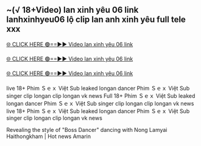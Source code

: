 <h2>~(√ 18+Video) lan xinh yêu 06 link lanhxinhyeu06 lộ clip lan anh xinh yêu full tele xxx</h2>

[🌐 CLICK HERE 🟢==►► Video lan xinh yêu 06 link ](https://videotoday07.blogspot.com/2025/02/videoo.html)

[🌐 CLICK HERE 🟢==►► Video lan xinh yêu 06 link ](https://videotoday07.blogspot.com/2025/02/videoo.html)

[🌐 CLICK HERE 🟢==►► Video lan xinh yêu 06 link ](https://videotoday07.blogspot.com/2025/02/videoo.html)

live 18+ Phim Ｓｅｘ Việt Sub leaked longan dancer Phim Ｓｅｘ Việt Sub singer clip longan clip longan vk news Full 18+ Phim Ｓｅｘ Việt Sub leaked longan dancer Phim Ｓｅｘ Việt Sub singer clip longan clip longan vk news live 18+ Phim Ｓｅｘ Việt Sub leaked longan dancer Phim Ｓｅｘ Việt Sub singer clip longan clip longan vk news

Revealing the style of "Boss Dancer" dancing with Nong Lamyai Haithongkham | Hot news Amarin

